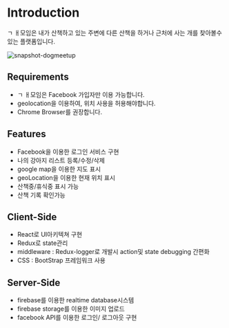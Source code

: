 # Introduction
ㄱ ㅐ모임은 내가 산책하고 있는 주변에 다른 산책을 하거나 근처에 사는 개를 찾아볼수 있는 플랫폼입니다.

![snapshot-dogmeetup](https://user-images.githubusercontent.com/34699932/43967035-698c19ca-9cfe-11e8-9550-230397806d8a.jpg)

## Requirements
- ㄱ ㅐ모임은 Facebook 가입자만 이용 가능합니다.
- geolocation을 이용하여, 위치 사용을 허용해야합니다.
- Chrome Browser를 권장합니다.

## Features
- Facebook을 이용한 로그인 서비스 구현
- 나의 강아지 리스트 등록/수정/삭제
- google map을 이용한 지도 표시
- geoLocation을 이용한 현재 위치 표시
- 산책중/휴식중 표시 가능
- 산책 기록 확인가능

## Client-Side
- React로 UI아키텍쳐 구현
- Redux로 state관리
- middleware : Redux-logger로 개발시 action및 state debugging 간편화
- CSS : BootStrap 프레임워크 사용

## Server-Side
- firebase를 이용한 realtime database시스템
- firebase storage를 이용한 이미지 업로드
- facebook API를 이용한 로그인/ 로그아웃 구현
